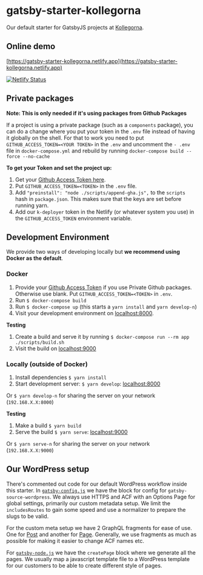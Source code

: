 # gatsby-starter-kollegorna

Our default starter for GatsbyJS projects at [Kollegorna](https://www.kollegorna.se).

## Online demo

[https://gatsby-starter-kollegorna.netlify.app](https://gatsby-starter-kollegorna.netlify.app)

[![Netlify Status](https://api.netlify.com/api/v1/badges/88f45bf8-a663-4483-bf7d-a1f47ab251c8/deploy-status)](https://app.netlify.com/sites/gatsby-starter-kollegorna/deploys)

## Private packages

**Note: This is only needed if it's using packages from Github Packages**

If a project is using a private package (such as a `components` package), you can do a change where you put your token in the `.env` file instead of having it globally on the shell. For that to work you need to put `GITHUB_ACCESS_TOKEN=<YOUR TOKEN>` in the `.env` and uncomment the `- .env` file in `docker-compose.yml` and rebuild by running `docker-compose build --force --no-cache`

**To get your Token and set the project up:**

1. Get your [Github Access Token here](https://github.com/settings/tokens).
2. Put `GITHUB_ACCESS_TOKEN=<TOKEN>` in the `.env` file.
3. Add `"preinstall": "node ./scripts/append-gha.js",` to the `scripts` hash in `package.json`.
   This makes sure that the keys are set before running yarn.
4. Add our `k-deployer` token in the Netlify (or whatever system you use) in the `GITHUB_ACCESS_TOKEN` environment variable.

## Development Environment

We provide two ways of developing locally but **we recommend using Docker as the default**.

### Docker

1. Provide your [Github Access Token](https://github.com/settings/tokens) if you use Private Github packages. Otherwise use blank.
   Put `GITHUB_ACCESS_TOKEN=<TOKEN>` in `.env`.
2. Run `$ docker-compose build`
3. Run `$ docker-compose up`
   (this starts a `yarn install` and `yarn develop-n`)
4. Visit your development environment on [localhost:8000](http://localhost:8000).

**Testing**

1. Create a build and serve it by running
   `$ docker-compose run --rm app ./scripts/build.sh`
2. Visit the build on [localhost:9000](http://localhost:9000)

### Locally (outside of Docker)

1. Install dependencies `$ yarn install`
2. Start development server: `$ yarn develop`: [localhost:8000](http://localhost:8000)

Or `$ yarn develop-n` for sharing the server on your network (`192.168.X.X:8000`)

**Testing**

1. Make a build `$ yarn build`
2. Serve the build `$ yarn serve`: [localhost:9000](http://localhost:9000)

Or `$ yarn serve-n` for sharing the server on your network (`192.168.X.X:9000`)

## Our WordPress setup

There's commented out code for our default WordPress workflow inside this starter. In [`gatsby-config.js`](https://github.com/kollegorna/gatsby-starter-kollegorna/blob/master/gatsby-config.js)
we have the block for config for `gatsby-source-wordpress`. We always use HTTPS and ACF with an Options Page
for global settings, primarily our custom metadata setup.
We limit the `includesRoutes` to gain some speed and use a normalizer to prepare the slugs to be valid.

For the custom meta setup we have 2 GraphQL fragments for ease of use. One for [Post](https://github.com/kollegorna/gatsby-starter-kollegorna/blob/master/src/fragments/meta-wp-post.js) and another for [Page](https://github.com/kollegorna/gatsby-starter-kollegorna/blob/master/src/fragments/meta-wp-page.js).
Generally, we use fragments as much as possible for making it easier to change ACF names etc.

For [`gatsby-node.js`](https://github.com/kollegorna/gatsby-starter-kollegorna/blob/master/gatsby-node.js) we have the `createPage` block where we generate all the pages. We usually map a javascript template file to a WordPress template for our customers to be able to create different style of pages.
